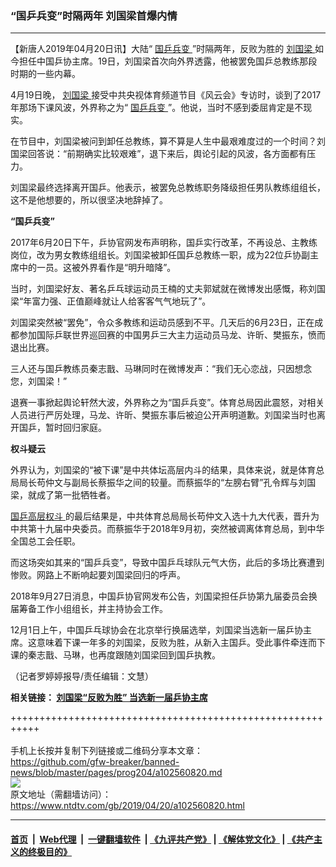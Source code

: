 ### “国乒兵变”时隔两年 刘国梁首爆内情
------------------------

<div class="post_content" itemprop="articleBody">
 <p>
  【新唐人2019年04月20日讯】大陆“
  <a href="https://www.ntdtv.com/gb/国乒兵变.htm">
   国乒兵变
  </a>
  ”时隔两年，反败为胜的
  <a href="https://www.ntdtv.com/gb/刘国梁.htm">
   刘国梁
  </a>
  如今担任中国乒协主席。19日，刘国梁首次向外界透露，他被罢免国乒总教练那段时期的一些内幕。
 </p>
 <p>
  4月19日晚，
  <a href="https://www.ntdtv.com/gb/刘国梁.htm">
   刘国梁
  </a>
  接受中共央视体育频道节目《风云会》专访时，谈到了2017年那场下课风波，外界称之为“
  <a href="https://www.ntdtv.com/gb/国乒兵变.htm">
   国乒兵变
  </a>
  ”。他说，当时不感到委屈肯定是不现实。
 </p>
 <p>
  在节目中，刘国梁被问到卸任总教练，算不算是人生中最艰难度过的一个时间？刘国梁回答说：“前期确实比较艰难”，退下来后，舆论引起的风波，各方面都有压力。
 </p>
 <p>
  刘国梁最终选择离开国乒。他表示，被罢免总教练职务降级担任男队教练组组长，这不是他想要的，所以很坚决地辞掉了。
 </p>
 <p>
  <strong>
   “国乒兵变”
  </strong>
 </p>
 <p>
  2017年6月20日下午，乒协官网发布声明称，国乒实行改革，不再设总、主教练岗位，改为男女教练组组长。刘国梁被卸任国乒总教练一职，成为22位乒协副主席中的一员。这被外界看作是“明升暗降”。
 </p>
 <p>
  当时，刘国梁好友、著名乒乓球运动员王楠的丈夫郭斌就在微博发出感慨，称刘国梁“年富力强、正值巅峰就让人给客客气气地玩了”。
 </p>
 <p>
  刘国梁突然被“罢免”，令众多教练和运动员感到不平。几天后的6月23日，正在成都参加国际乒联世界巡回赛的中国男乒三大主力运动员马龙、许昕、樊振东，愤而退出比赛。
 </p>
 <p>
  三人还与国乒教练员秦志戬、马琳同时在微博发声：“我们无心恋战，只因想念您，刘国梁！”
 </p>
 <p>
  退赛一事掀起舆论轩然大波，外界称之为“国乒兵变”。体育总局因此震怒，对相关人员进行严厉处理，马龙、许昕、樊振东事后被迫公开声明道歉。刘国梁当时也离开国乒，暂时回归家庭。
 </p>
 <p>
  <strong>
   权斗疑云
  </strong>
 </p>
 <p>
  外界认为，刘国梁的“被下课”是中共体坛高层内斗的结果，具体来说，就是体育总局局长苟仲文与副局长蔡振华之间的较量。而蔡振华的“左膀右臂”孔令辉与刘国梁，就成了第一批牺牲者。
 </p>
 <p>
  <a href="https://www.ntdtv.com/gb/国乒高层权斗.htm">
   国乒高层权斗
  </a>
  的最后结果是，中共体育总局局长苟仲文入选十九大代表，晋升为中共第十九届中央委员。而蔡振华于2018年9月初，突然被调离体育总局，到中华全国总工会任职。
 </p>
 <p>
  而这场突如其来的“国乒兵变”，导致中国乒乓球队元气大伤，此后的多场比赛遭到惨败。网路上不断响起要刘国梁回归的呼声。
 </p>
 <p>
  2018年9月27日消息，中国乒协官网发布公告，刘国梁担任乒协第九届委员会换届筹备工作小组组长，并主持协会工作。
 </p>
 <p>
  12月1日上午，中国乒乓球协会在北京举行换届选举，刘国梁当选新一届乒协主席。这意味着下课一年多的刘国梁，反败为胜，从新入主国乒。受此事件牵连而下课的秦志戬、马琳，也再度跟随刘国梁回到国乒执教。
 </p>
 <p>
  （记者罗婷婷报导/责任编辑：文慧）
 </p>
 <p>
  <strong>
   相关链接：
   <a href="https://www.ntdtv.com/b5/2018/12/01/a1401542.html">
    刘国梁“反败为胜” 当选新一届乒协主席
   </a>
  </strong>
 </p>
 <div class="single_ad">
 </div>
</div>

+++++++++++++++++++++++++++++++++++++++++++++++++++++++++++<br/><br/>
手机上长按并复制下列链接或二维码分享本文章：<br/>
https://github.com/gfw-breaker/banned-news/blob/master/pages/prog204/a102560820.md <br/>
<a href='https://github.com/gfw-breaker/banned-news/blob/master/pages/prog204/a102560820.md'><img src='https://github.com/gfw-breaker/banned-news/blob/master/pages/prog204/a102560820.md.png'/></a> <br/>
原文地址（需翻墙访问）：https://www.ntdtv.com/gb/2019/04/20/a102560820.html


------------------------
#### [首页](https://github.com/gfw-breaker/banned-news/blob/master/README.md) &nbsp;|&nbsp; [Web代理](https://github.com/labour-camp/helloworld) &nbsp;|&nbsp; [一键翻墙软件](https://github.com/gfw-breaker/nogfw/blob/master/README.md) &nbsp;| [《九评共产党》](https://github.com/gfw-breaker/9ping.md/blob/master/README.md#九评之一评共产党是什么) | [《解体党文化》](https://github.com/gfw-breaker/jtdwh.md/blob/master/README.md) | [《共产主义的终极目的》](https://github.com/gfw-breaker/gczydzjmd.md/blob/master/README.md)

